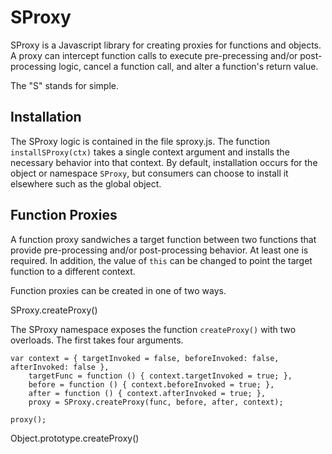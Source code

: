 SProxy
======

SProxy is a Javascript library for creating proxies for functions and objects. A proxy can intercept function calls to execute pre-precessing and/or post-processing logic, cancel a function call, and alter a function's return value.

The "S" stands for simple.

Installation
------------

The SProxy logic is contained in the file sproxy.js. The function `installSProxy(ctx)` takes a single context argument and installs the necessary behavior into that context. By default, installation occurs for the object or namespace `SProxy`, but consumers can choose to install it elsewhere such as the global object.

Function Proxies
----------------

A function proxy sandwiches a target function between two functions that provide pre-processing and/or post-processing behavior. At least one is required. In addition, the value of `this` can be changed to point the target function to a different context.

Function proxies can be created in one of two ways.

SProxy.createProxy()

The SProxy namespace exposes the function `createProxy()` with two overloads. The first takes four arguments.

    var context = { targetInvoked = false, beforeInvoked: false, afterInvoked: false },
        targetFunc = function () { context.targetInvoked = true; },
        before = function () { context.beforeInvoked = true; },
        after = function () { context.afterInvoked = true; },
        proxy = SProxy.createProxy(func, before, after, context);
        
    proxy();
    
    



Object.prototype.createProxy()
